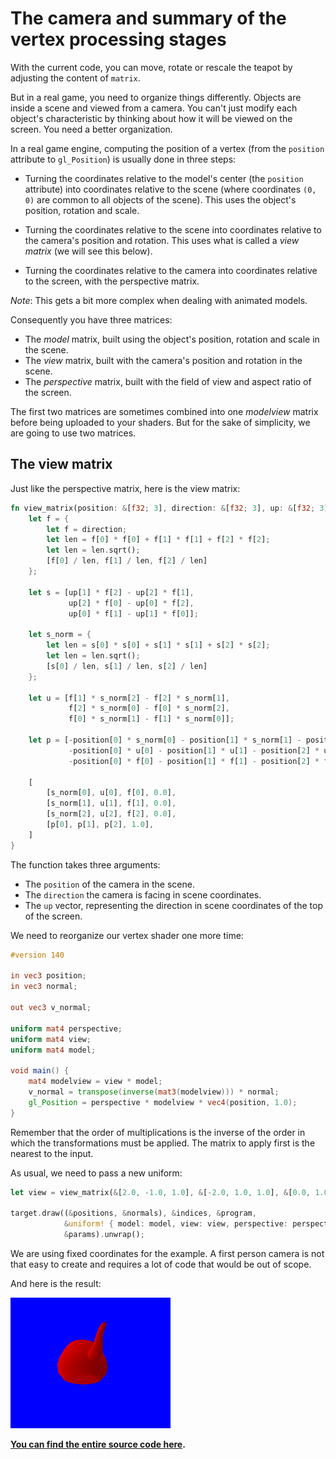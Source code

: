 # The camera and summary of the vertex processing stages

With the current code, you can move, rotate or rescale the teapot by adjusting the content of
`matrix`.

But in a real game, you need to organize things differently. Objects are inside a scene and
viewed from a camera. You can't just modify each object's characteristic by thinking
about how it will be viewed on the screen. You need a better organization.

In a real game engine, computing the position of a vertex (from the `position` attribute to
`gl_Position`) is usually done in three steps:

 - Turning the coordinates relative to the model's center (the `position` attribute) into
   coordinates relative to the scene (where coordinates `(0, 0)` are common to all objects
   of the scene). This uses the object's position, rotation and scale.

 - Turning the coordinates relative to the scene into coordinates relative to the camera's
   position and rotation. This uses what is called a *view matrix* (we will see this below).

 - Turning the coordinates relative to the camera into coordinates relative to the screen,
   with the perspective matrix.

*Note*: This gets a bit more complex when dealing with animated models.

Consequently you have three matrices:

 - The *model* matrix, built using the object's position, rotation and scale in the scene.
 - The *view* matrix, built with the camera's position and rotation in the scene.
 - The *perspective* matrix, built with the field of view and aspect ratio of the screen.

The first two matrices are sometimes combined into one *modelview* matrix before being
uploaded to your shaders. But for the sake of simplicity, we are going to use two matrices.

## The view matrix

Just like the perspective matrix, here is the view matrix:

```rust
fn view_matrix(position: &[f32; 3], direction: &[f32; 3], up: &[f32; 3]) -> [[f32; 4]; 4] {
    let f = {
        let f = direction;
        let len = f[0] * f[0] + f[1] * f[1] + f[2] * f[2];
        let len = len.sqrt();
        [f[0] / len, f[1] / len, f[2] / len]
    };

    let s = [up[1] * f[2] - up[2] * f[1],
             up[2] * f[0] - up[0] * f[2],
             up[0] * f[1] - up[1] * f[0]];

    let s_norm = {
        let len = s[0] * s[0] + s[1] * s[1] + s[2] * s[2];
        let len = len.sqrt();
        [s[0] / len, s[1] / len, s[2] / len]
    };

    let u = [f[1] * s_norm[2] - f[2] * s_norm[1],
             f[2] * s_norm[0] - f[0] * s_norm[2],
             f[0] * s_norm[1] - f[1] * s_norm[0]];

    let p = [-position[0] * s_norm[0] - position[1] * s_norm[1] - position[2] * s_norm[2],
             -position[0] * u[0] - position[1] * u[1] - position[2] * u[2],
             -position[0] * f[0] - position[1] * f[1] - position[2] * f[2]];

    [
        [s_norm[0], u[0], f[0], 0.0],
        [s_norm[1], u[1], f[1], 0.0],
        [s_norm[2], u[2], f[2], 0.0],
        [p[0], p[1], p[2], 1.0],
    ]
}
```

The function takes three arguments:

 - The `position` of the camera in the scene.
 - The `direction` the camera is facing in scene coordinates.
 - The `up` vector, representing the direction in scene coordinates of the top of the screen.

We need to reorganize our vertex shader one more time:

```glsl
#version 140

in vec3 position;
in vec3 normal;

out vec3 v_normal;

uniform mat4 perspective;
uniform mat4 view;
uniform mat4 model;

void main() {
    mat4 modelview = view * model;
    v_normal = transpose(inverse(mat3(modelview))) * normal;
    gl_Position = perspective * modelview * vec4(position, 1.0);
}
```

Remember that the order of multiplications is the inverse of the order in which the
transformations must be applied. The matrix to apply first is the nearest to the input.

As usual, we need to pass a new uniform:

```rust
let view = view_matrix(&[2.0, -1.0, 1.0], &[-2.0, 1.0, 1.0], &[0.0, 1.0, 0.0]);

target.draw((&positions, &normals), &indices, &program,
            &uniform! { model: model, view: view, perspective: perspective, u_light: light },
            &params).unwrap();
```

We are using fixed coordinates for the example. A first person camera is not that easy to create
and requires a lot of code that would be out of scope.

And here is the result:

![Result](assets/tuto-12-result.png)

**[You can find the entire source code here](https://github.com/glium/glium/blob/master/examples/tutorial-12.rs).**
